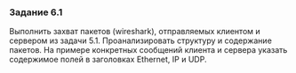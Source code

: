 ### Задание 6.1
Выполнить захват пакетов (wireshark), отправляемых клиентом и сервером из задачи 5.1.
Проанализировать структуру и содержание пакетов. На примере конкретных сообщений клиента и сервера указать содержимое полей в заголовках Ethernet, IP и UDP.
